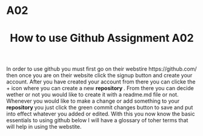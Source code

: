 # A02
<html>
<header>
  <h1>How to use Github Assignment A02</h1>
</header>
<body>
  <p>In order to use github you must first go on their webstire https://github.com/ then once you are on their website click the signup button and create your account. After you have created your account from there you can clicke the + icon where you can create a new <strong> repository </strong> . From there you can decide wether or not you would like to create it with a readme.md file or not. Whenever you would like to make a change or add something to your <strong> repository </strong> you just click the green commit changes button to save and put into effect whatever you added or edited. With this you now know the basic essentials to using github below I will have a glossary of toher terms that will help in using the webstite. </p>
</body>


  
</html>
